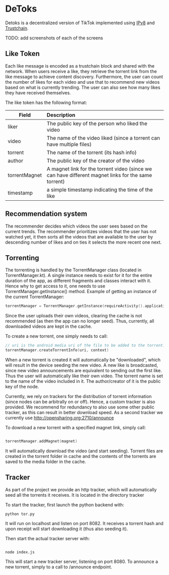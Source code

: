 # DeToks

Detoks is a decentralized version of TikTok implemented using [IPv8](https://github.com/Tribler/kotlin-ipv8) and [Trustchain](https://github.com/Tribler/kotlin-ipv8/blob/master/doc/TrustChainCommunity.md).

TODO: add screenshots of each of the screens

## Like Token

Each like message is encoded as a trustchain block and shared with the network.
When users receive a like, they retrieve the torrent link from the like message to achieve content discovery.
Furthermore, the user can count the number of likes for each video and use that to recommend new videos based on what is currently trending.
The user can also see how many likes they have received themselves.

The like token has the following format:

| Field     |      Description   |
|-----------|:----------|
| liker     | The public key of the person who liked the video |
| video     | The name of the video liked (since a torrent can have multiple files) |
| torrent   | The name of the torrent (its hash info) |
| author    | The public key of the creator of the video  |
| torrentMagnet | A magnet link for the torrent video (since we can have different magnet links for the same torrent) |
| timestamp   | a simple timestamp indicating the time of the like |

## Recommendation system

The recommender decides which videos the user sees based on the current trends.
The recommender prioritizes videos that the user has not watched yet, it then sorts all the videos that are available to the user by descending number of likes and on ties it selects the more recent one next.

## Torrenting

The torrenting is handled by the TorrentManager class (located in TorrentManager.kt). A single instance needs to exist for it for the entire duration of the app, as different fragments and classes interact with it. Hence why to get access to it, one needs to use TorrentManager.getInstance() method. Example of getting an instance of the current TorrentManager:

```kotlin
torrentManager = TorrentManager.getInstance(requireActivity().applicationContext)
```

Since the user uploads their own videos, clearing the cache is not recommended (as then the app can no longer seed). Thus, currently, all downloaded videos are kept in the cache.

To create a new torrent, one simply needs to call:

```kotlin
// uri is the android media uri of the file to be added to the torrent. This can be received from a call to ActivityResultContracts.GetContent()
torrentManager.createTorrentInfo(uri, context)
```

When a new torrent is created it will automatically be "downloaded", which will result in the device seeding the new video. A new like is broadcasted, since new video announcements are equivalent to sending out the first like. Thus the user will automatically like their own video. The torrent name is set to the name of the video included in it. The author/creator of it is the public key of the node.

Currently, we rely on trackers for the distribution of torrent information (since nodes can be arbitrally on or off). Hence, a custom tracker is also provided. We recommend for redundancy to also use some other public tracker, as this can result in better download speed. As a second tracker we currently use http://opensharing.org:2710/announce

To download a new torrent with a specified magnet link, simply call:
```kotlin

torrentManager.addMagnet(magnet)
```

It will automatically download the video (and start seeding). Torrent files are created in the torrent folder in cache and the contents of the torrents are saved to the media folder in the cache.

## Tracker

As part of the project we provide an http tracker, which will automatically seed all the torrents it receives. It is located in the directory tracker

To start the tracker, first launch the python backend with:
```
python tor.py
```

It will run on localhost and listen on port 8082. It receives a torrent hash and upon receipt will start downloading it (thus also seeding it).

Then start the actual tracker server with:
```

node index.js
```

This will start a new tracker server, listening on port 8080. To announce a new torrent, simply to a call to /announce endpoint.
